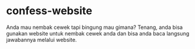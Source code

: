 # confess-website
Anda mau nembak cewek tapi bingung mau gimana? Tenang, anda bisa gunakan website untuk nembak cewek anda dan bisa anda baca langsung jawabannya melalui website.
